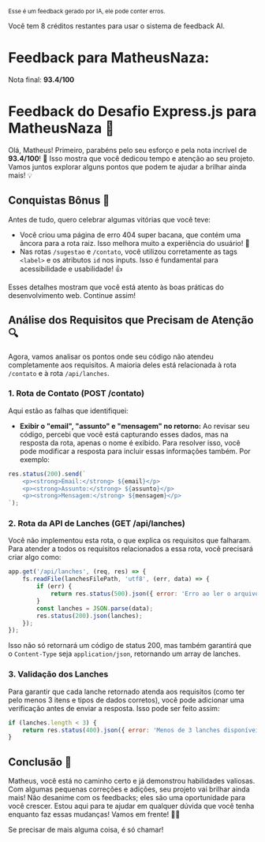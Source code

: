 <sup>Esse é um feedback gerado por IA, ele pode conter erros.</sup>

Você tem 8 créditos restantes para usar o sistema de feedback AI.

# Feedback para MatheusNaza:

Nota final: **93.4/100**

# Feedback do Desafio Express.js para MatheusNaza 🚀

Olá, Matheus! Primeiro, parabéns pelo seu esforço e pela nota incrível de **93.4/100**! 🎉 Isso mostra que você dedicou tempo e atenção ao seu projeto. Vamos juntos explorar alguns pontos que podem te ajudar a brilhar ainda mais! 💡

## Conquistas Bônus 🎊

Antes de tudo, quero celebrar algumas vitórias que você teve:
- Você criou uma página de erro 404 super bacana, que contém uma âncora para a rota raiz. Isso melhora muito a experiência do usuário! 👏
- Nas rotas `/sugestao` e `/contato`, você utilizou corretamente as tags `<label>` e os atributos `id` nos inputs. Isso é fundamental para acessibilidade e usabilidade! 👍

Esses detalhes mostram que você está atento às boas práticas do desenvolvimento web. Continue assim!

## Análise dos Requisitos que Precisam de Atenção 🔍

Agora, vamos analisar os pontos onde seu código não atendeu completamente aos requisitos. A maioria deles está relacionada à rota `/contato` e à rota `/api/lanches`. 

### 1. Rota de Contato (POST /contato)

Aqui estão as falhas que identifiquei:
- **Exibir o "email", "assunto" e "mensagem" no retorno:** Ao revisar seu código, percebi que você está capturando esses dados, mas na resposta da rota, apenas o nome é exibido. Para resolver isso, você pode modificar a resposta para incluir essas informações também. Por exemplo:

```javascript
res.status(200).send(`
    <p><strong>Email:</strong> ${email}</p>
    <p><strong>Assunto:</strong> ${assunto}</p>
    <p><strong>Mensagem:</strong> ${mensagem}</p>
`);
```

### 2. Rota da API de Lanches (GET /api/lanches)

Você não implementou esta rota, o que explica os requisitos que falharam. Para atender a todos os requisitos relacionados a essa rota, você precisará criar algo como:

```javascript
app.get('/api/lanches', (req, res) => {
    fs.readFile(lanchesFilePath, 'utf8', (err, data) => {
        if (err) {
            return res.status(500).json({ error: 'Erro ao ler o arquivo de lanches.' });
        }
        const lanches = JSON.parse(data);
        res.status(200).json(lanches);
    });
});
```

Isso não só retornará um código de status 200, mas também garantirá que o `Content-Type` seja `application/json`, retornando um array de lanches.

### 3. Validação dos Lanches

Para garantir que cada lanche retornado atenda aos requisitos (como ter pelo menos 3 itens e tipos de dados corretos), você pode adicionar uma verificação antes de enviar a resposta. Isso pode ser feito assim:

```javascript
if (lanches.length < 3) {
    return res.status(400).json({ error: 'Menos de 3 lanches disponíveis.' });
}
```

## Conclusão 🌈

Matheus, você está no caminho certo e já demonstrou habilidades valiosas. Com algumas pequenas correções e adições, seu projeto vai brilhar ainda mais! Não desanime com os feedbacks; eles são uma oportunidade para você crescer. Estou aqui para te ajudar em qualquer dúvida que você tenha enquanto faz essas mudanças! Vamos em frente! 🚀✨

Se precisar de mais alguma coisa, é só chamar!